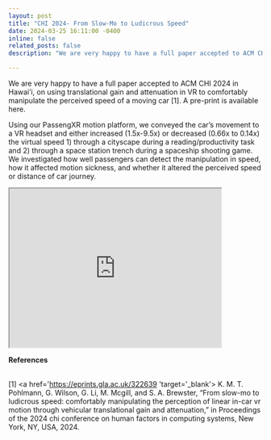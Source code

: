 ```yaml
---
layout: post
title: "CHI 2024- From Slow-Mo to Ludicrous Speed"
date: 2024-03-25 16:11:00 -0400
inline: false
related_posts: false
description: "We are very happy to have a full paper accepted to ACM CHI 2024 in Hawai’i, on using translational gain and attenuation in VR to comfortably manipulate the perceived speed of a moving car [1]. A pre-print is available here. <br> <br> Using our PassengXR motion platform, we conveyed the car’s movement to a VR headset and either increased (1.5x-9.5x) or decreased (0.66x to 0.14x) the virtual speed 1) through a cityscape during a reading/productivity task and 2) through a space station trench during a spaceship shooting game. We investigated how well passengers can detect the manipulation in speed, how it affected motion sickness, and whether it altered the perceived speed or distance of car journey. <br> <br> <b>References</b> <br> [1] <a href='https://eprints.gla.ac.uk/322639 'target='_blank'> K. M. T. Pohlmann, G. Wilson, G. Li, M. Mcgill, and S. A. Brewster, “From slow-mo to ludicrous speed: comfortably manipulating the perception of linear in-car vr motion through vehicular translational gain and attenuation,” in Proceedings of the 2024 chi conference on human factors in computing systems, New York, NY, USA, 2024."

---
```


We are very happy to have a full paper accepted to ACM CHI 2024 in Hawai’i, on using translational gain and attenuation in VR to comfortably manipulate the perceived speed of a moving car [1]. A pre-print is available here.


Using our PassengXR motion platform, we conveyed the car’s movement to a VR headset and either increased (1.5x-9.5x) or decreased (0.66x to 0.14x) the virtual speed 1) through a cityscape during a reading/productivity task and 2) through a space station trench during a spaceship shooting game. We investigated how well passengers can detect the manipulation in speed, how it affected motion sickness, and whether it altered the perceived speed or distance of car journey. 

<iframe width="420" height="315"
    src="https://youtu.be/t3zA1lJcXcE">
</iframe>


<b>References</b> 

<br> [1] <a href='https://eprints.gla.ac.uk/322639 'target='_blank'> K. M. T. Pohlmann, G. Wilson, G. Li, M. Mcgill, and S. A. Brewster, “From slow-mo to ludicrous speed: comfortably manipulating the perception of linear in-car vr motion through vehicular translational gain and attenuation,” in Proceedings of the 2024 chi conference on human factors in computing systems, New York, NY, USA, 2024.

